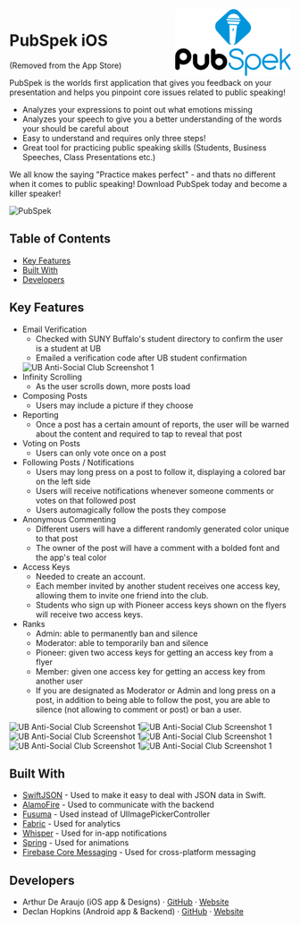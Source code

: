 <img src="https://github.com/mdrafsan24/PubSpek/blob/master/PubSpek/Assets.xcassets/LaunchScreen.imageset/Untitled03@2x.png?raw=true" alt="PubSpek" title="PubSpek" align="right" height="120" />

# PubSpek iOS
(Removed from the App Store)

PubSpek is the worlds first application that gives you feedback on your presentation and helps you pinpoint core issues related to public speaking!

- Analyzes your expressions to point out what emotions missing
- Analyzes your speech to give you a better understanding of the words your should be careful about
- Easy to understand and requires only three steps!
- Great tool for practicing public speaking skills (Students, Business Speeches, Class Presentations etc.)

We all know the saying "Practice makes perfect" - and thats no different when it comes to public speaking! 
Download PubSpek today and become a killer speaker!

<img src="https://i.ibb.co/2yCG4CJ/Pubspek.jpg" alt="PubSpek" width="800" /> 

## Table of Contents

* [Key Features](#key-features)
* [Built With](#built-with)
* [Developers](#developers)

## <a name="key-features"></a>Key Features

* Email Verification
  - Checked with SUNY Buffalo's student directory to confirm the user is a student at UB
  - Emailed a verification code after UB student confirmation
  <img src="http://arthurdearaujo.com/ub-anti-socialclub-register-method.png" alt="UB Anti-Social Club Screenshot 1" width="750" />
* Infinity Scrolling
  - As the user scrolls down, more posts load
* Composing Posts
  - Users may include a picture if they choose
* Reporting
  - Once a post has a certain amount of reports, the user will be warned about the content and required to tap to reveal that post
* Voting on Posts
  - Users can only vote once on a post
* Following Posts / Notifications
  - Users may long press on a post to follow it, displaying a colored bar on the left side
  - Users will receive notifications whenever someone comments or votes on that followed post
  - Users automagically follow the posts they compose
* Anonymous Commenting
  - Different users will have a different randomly generated color unique to that post
  - The owner of the post will have a comment with a bolded font and the app's teal color
* Access Keys
  - Needed to create an account. 
  - Each member invited by another student receives one access key, allowing them to invite one friend into the club.
  - Students who sign up with Pioneer access keys shown on the flyers will receive two access keys.
* Ranks
  - Admin: able to permanently ban and silence
  - Moderator: able to temporarily ban and silence
  - Pioneer: given two access keys for getting an access key from a flyer
  - Member: given one access key for getting an access key from another user
  - If you are designated as Moderator or Admin and long press on a post, in addition to being able to follow the post, you are able to silence (not allowing to comment or post) or ban a user.

<img src="http://arthurdearaujo.com/ub-anti-socialclub-compose-post.png" alt="UB Anti-Social Club Screenshot 1" width="135"/><img src="http://arthurdearaujo.com/ub-anti-socialclub-reported-post.png" alt="UB Anti-Social Club Screenshot 1" width="135" /><img src="http://arthurdearaujo.com/ub-anti-socialclub-homepage.png" alt="UB Anti-Social Club Screenshot 1" width="135"/><img src="http://arthurdearaujo.com/ub-anti-socialclub-comments.png" alt="UB Anti-Social Club Screenshot 1" width="135"/><img src="http://arthurdearaujo.com/ub-anti-socialclub-settings.png" alt="UB Anti-Social Club Screenshot 1" width="135"/><img src="http://arthurdearaujo.com/ub-anti-socialclub-access-keys.png" alt="UB Anti-Social Club Screenshot 1" width="135"/>

## <a name="built-with"></a>Built With

* [SwiftJSON](https://github.com/SwiftyJSON/SwiftyJSON) - Used to make it easy to deal with JSON data in Swift.
* [AlamoFire](https://github.com/Alamofire/Alamofire) - Used to communicate with the backend
* [Fusuma](https://github.com/ytakzk/Fusuma) - Used instead of UIImagePickerController
* [Fabric](https://www.fabric.io) - Used for analytics
* [Whisper](https://github.com/hyperoslo/Whisper) - Used for in-app notifications
* [Spring](https://github.com/MengTo/Spring) - Used for animations
* [Firebase Core Messaging](https://firebase.google.com/docs/cloud-messaging/) - Used for cross-platform messaging


## <a name="developers">Developers

* Arthur De Araujo (iOS app & Designs) · [GitHub](https://github.com/wafflez180) · [Website](http://www.arthurdearaujo.com/)
* Declan Hopkins (Android app & Backend) · [GitHub](https://github.com/Dooskington) · [Website](http://www.declanhopkins.com/)

